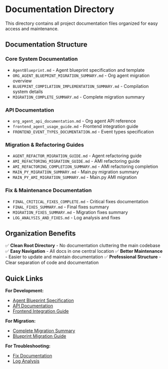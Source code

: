 # Documentation Directory

This directory contains all project documentation files organized for easy access and maintenance.

## Documentation Structure

### **Core System Documentation**
- `AgentBlueprint.md` - Agent blueprint specification and template
- `ORG_AGENT_BLUEPRINT_MIGRATION_SUMMARY.md` - Org agent migration overview
- `BLUEPRINT_COMPILATION_IMPLEMENTATION_SUMMARY.md` - Compilation system details
- `MIGRATION_COMPLETE_SUMMARY.md` - Complete migration summary

### **API Documentation**
- `org_agent_api_documentation.md` - Org agent API reference
- `frontend_agent_usage_guide.md` - Frontend integration guide
- `FRONTEND_EVENT_TYPES_DOCUMENTATION.md` - Event types specification

### **Migration & Refactoring Guides**
- `AGENT_REFACTOR_MIGRATION_GUIDE.md` - Agent refactoring guide
- `AMI_REFACTORING_MIGRATION_GUIDE.md` - AMI refactoring guide
- `AMI_REFACTORING_COMPLETION_SUMMARY.md` - AMI refactoring completion
- `MAIN_PY_MIGRATION_SUMMARY.md` - Main.py migration summary
- `MAIN_PY_AMI_MIGRATION_SUMMARY.md` - Main.py AMI migration

### **Fix & Maintenance Documentation**
- `FINAL_CRITICAL_FIXES_COMPLETE.md` - Critical fixes documentation
- `FINAL_FIXES_SUMMARY.md` - Final fixes summary
- `MIGRATION_FIXES_SUMMARY.md` - Migration fixes summary
- `LOG_ANALYSIS_AND_FIXES.md` - Log analysis and fixes

## Organization Benefits

✅ **Clean Root Directory** - No documentation cluttering the main codebase
✅ **Easy Navigation** - All docs in one central location
✅ **Better Maintenance** - Easier to update and maintain documentation
✅ **Professional Structure** - Clear separation of code and documentation

## Quick Links

**For Development:**
- [Agent Blueprint Specification](AgentBlueprint.md)
- [API Documentation](org_agent_api_documentation.md)
- [Frontend Integration Guide](frontend_agent_usage_guide.md)

**For Migration:**
- [Complete Migration Summary](MIGRATION_COMPLETE_SUMMARY.md)
- [Blueprint Migration Guide](ORG_AGENT_BLUEPRINT_MIGRATION_SUMMARY.md)

**For Troubleshooting:**
- [Fix Documentation](FINAL_CRITICAL_FIXES_COMPLETE.md)
- [Log Analysis](LOG_ANALYSIS_AND_FIXES.md)